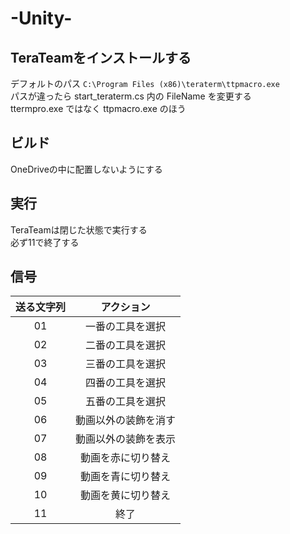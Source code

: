 # -Unity-

## TeraTeamをインストールする

デフォルトのパス `C:\Program Files (x86)\teraterm\ttpmacro.exe`  
パスが違ったら start_teraterm.cs 内の FileName を変更する  
ttermpro.exe ではなく ttpmacro.exe のほう  
  
## ビルド

OneDriveの中に配置しないようにする  

## 実行

TeraTeamは閉じた状態で実行する  
必ず11で終了する  

## 信号

|送る文字列|アクション|
|:-:|:-:|
|01|一番の工具を選択|
|02|二番の工具を選択|
|03|三番の工具を選択|
|04|四番の工具を選択|
|05|五番の工具を選択|
|06|動画以外の装飾を消す|
|07|動画以外の装飾を表示|
|08|動画を赤に切り替え|
|09|動画を青に切り替え|
|10|動画を黄に切り替え|
|11|終了|
